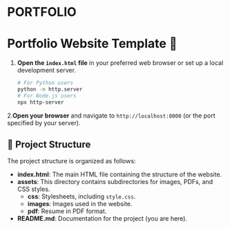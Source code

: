 # PORTFOLIO
# Portfolio Website Template 🚀
1. **Open the `index.html` file** in your preferred web browser or set up a local development server.
    ```bash
    # For Python users
    python -m http.server
    # For Node.js users
    npx http-server
    ```
2.**Open your browser** and navigate to `http://localhost:8000` (or the port specified by your server).

## 📂 Project Structure

The project structure is organized as follows:

- **index.html**: The main HTML file containing the structure of the website.
- **assets**: This directory contains subdirectories for images, PDFs, and CSS styles.
  - **css**: Stylesheets, including `style.css`.
  - **images**: Images used in the website.
  - **pdf**: Resume in PDF format.
- **README.md**: Documentation for the project (you are here).
